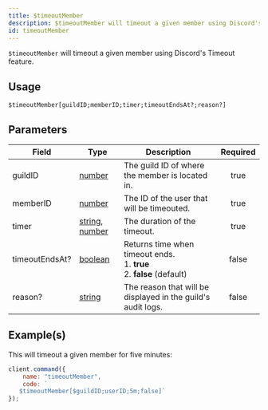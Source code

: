 ```yaml
---
title: $timeoutMember
description: $timeoutMember will timeout a given member using Discord's Timeout feature.
id: timeoutMember
---
```


`$timeoutMember` will timeout a given member using Discord's Timeout feature.

## Usage

```aoi
$timeoutMember[guildID;memberID;timer;timeoutEndsAt?;reason?]
```

## Parameters

| Field          | Type                                                                                                                                                                                                 | Description                                                                      | Required |
| -------------- | ---------------------------------------------------------------------------------------------------------------------------------------------------------------------------------------------------- | -------------------------------------------------------------------------------- | :------: |
| guildID        | [number](https://developer.mozilla.org/en-US/docs/Web/JavaScript/Reference/Global_Objects/Number)                                                                                                    | The guild ID of where the member is located in.                                  |   true   |
| memberID       | [number](https://developer.mozilla.org/en-US/docs/Web/JavaScript/Reference/Global_Objects/Number)                                                                                                    | The ID of the user that will be timeouted.                                       |   true   |
| timer          | [string](https://developer.mozilla.org/en-US/docs/Web/JavaScript/Reference/Global_Objects/String), [number](https://developer.mozilla.org/en-US/docs/Web/JavaScript/Reference/Global_Objects/Number) | The duration of the timeout.                                                     |   true   |
| timeoutEndsAt? | [boolean](https://developer.mozilla.org/en-US/docs/Web/JavaScript/Reference/Global_Objects/Boolean)                                                                                                  | Returns time when timeout ends. <br /> 1. **true** <br /> 2. **false** (default) |  false   |
| reason?        | [string](https://developer.mozilla.org/en-US/docs/Web/JavaScript/Reference/Global_Objects/String)                                                                                                    | The reason that will be displayed in the guild's audit logs.                     |  false   |

## Example(s)

This will timeout a given member for five minutes:

```javascript
client.command({
    name: "timeoutMember",
    code: `
   $timeoutMember[$guildID;userID;5m;false]`
});
```
